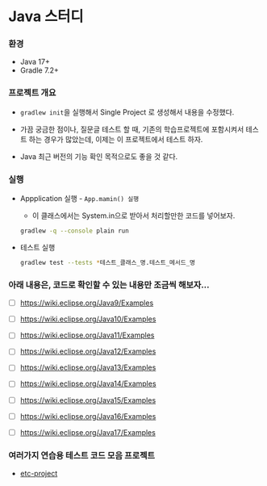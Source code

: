 # Java 스터디


### 환경
* Java 17+
* Gradle 7.2+

### 프로젝트 개요
* `gradlew init`을 실행해서 Single Project 로 생성해서 내용을 수정했다.

* 가끔 궁금한 점이나, 질문글 테스트 할 때, 기존의 학습프로젝트에 포함시켜서 테스트 하는 경우가 많았는데, 이제는 이 프로젝트에서 테스트 하자.

* Java 최근 버전의 기능 확인 목적으로도 좋을 것 같다.

  

### 실행

* Appplication 실행 - `App.mamin() 실행`
  * 이 클래스에서는 System.in으로 받아서 처리할만한 코드를 넣어보자. 	

  ```bash
  gradlew -q --console plain run
  ```

* 테스트 실행

  ```bash
  gradlew test --tests *테스트_클래스_명.테스트_메서드_명
  ```


### 아래 내용은,  코드로 확인할 수 있는 내용만 조금씩 해보자...

* [ ] https://wiki.eclipse.org/Java9/Examples
* [ ] https://wiki.eclipse.org/Java10/Examples
* [ ] https://wiki.eclipse.org/Java11/Examples
* [ ] https://wiki.eclipse.org/Java12/Examples
* [ ] https://wiki.eclipse.org/Java13/Examples
* [ ] https://wiki.eclipse.org/Java14/Examples
* [ ] https://wiki.eclipse.org/Java15/Examples
* [ ] https://wiki.eclipse.org/Java16/Examples
* [ ] https://wiki.eclipse.org/Java17/Examples



### 여러가지 연습용 테스트 코드 모음 프로젝트

* [etc-project](etc-project)

